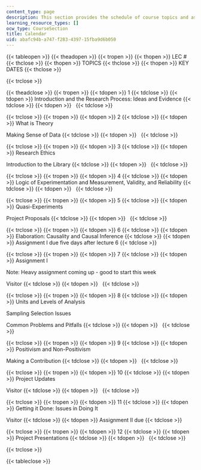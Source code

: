 ```yaml
---
content_type: page
description: This section provides the schedule of course topics and assignments.
learning_resource_types: []
ocw_type: CourseSection
title: Calendar
uid: abafc94b-a747-f283-4397-15fba9d6b050
---
```


{{< tableopen >}}
{{< theadopen >}}
{{< tropen >}}
{{< thopen >}}
LEC #
{{< thclose >}}
{{< thopen >}}
TOPICS
{{< thclose >}}
{{< thopen >}}
KEY DATES
{{< thclose >}}

{{< trclose >}}

{{< theadclose >}}
{{< tropen >}}
{{< tdopen >}}
1
{{< tdclose >}}
{{< tdopen >}}
Introduction and the Research Process: Ideas and Evidence
{{< tdclose >}}
{{< tdopen >}}
 
{{< tdclose >}}

{{< trclose >}}
{{< tropen >}}
{{< tdopen >}}
2
{{< tdclose >}}
{{< tdopen >}}
What is Theory  
  
Making Sense of Data
{{< tdclose >}}
{{< tdopen >}}
 
{{< tdclose >}}

{{< trclose >}}
{{< tropen >}}
{{< tdopen >}}
3
{{< tdclose >}}
{{< tdopen >}}
Research Ethics  
  
Introduction to the Library
{{< tdclose >}}
{{< tdopen >}}
 
{{< tdclose >}}

{{< trclose >}}
{{< tropen >}}
{{< tdopen >}}
4
{{< tdclose >}}
{{< tdopen >}}
Logic of Experimentation and Measurement, Validity, and Reliability
{{< tdclose >}}
{{< tdopen >}}
 
{{< tdclose >}}

{{< trclose >}}
{{< tropen >}}
{{< tdopen >}}
5
{{< tdclose >}}
{{< tdopen >}}
Quasi-Experiments  
  
Project Proposals
{{< tdclose >}}
{{< tdopen >}}
 
{{< tdclose >}}

{{< trclose >}}
{{< tropen >}}
{{< tdopen >}}
6
{{< tdclose >}}
{{< tdopen >}}
Elaboration: Causality and Causal Inference
{{< tdclose >}}
{{< tdopen >}}
Assignment I due five days after lecture 6
{{< tdclose >}}

{{< trclose >}}
{{< tropen >}}
{{< tdopen >}}
7
{{< tdclose >}}
{{< tdopen >}}
Assignment I  
  
Note: Heavy assignment coming up - good to start this week  
  
Visitor
{{< tdclose >}}
{{< tdopen >}}
 
{{< tdclose >}}

{{< trclose >}}
{{< tropen >}}
{{< tdopen >}}
8
{{< tdclose >}}
{{< tdopen >}}
Units and Levels of Analysis  
  
Sampling Selection Issues  
  
Common Problems and Pitfalls
{{< tdclose >}}
{{< tdopen >}}
 
{{< tdclose >}}

{{< trclose >}}
{{< tropen >}}
{{< tdopen >}}
9
{{< tdclose >}}
{{< tdopen >}}
Positivism and Non-Positivism  
  
Making a Contribution
{{< tdclose >}}
{{< tdopen >}}
 
{{< tdclose >}}

{{< trclose >}}
{{< tropen >}}
{{< tdopen >}}
10
{{< tdclose >}}
{{< tdopen >}}
Project Updates  
  
Visitor
{{< tdclose >}}
{{< tdopen >}}
 
{{< tdclose >}}

{{< trclose >}}
{{< tropen >}}
{{< tdopen >}}
11
{{< tdclose >}}
{{< tdopen >}}
Getting it Done: Issues in Doing It  
  
Visitor
{{< tdclose >}}
{{< tdopen >}}
Assignment II due
{{< tdclose >}}

{{< trclose >}}
{{< tropen >}}
{{< tdopen >}}
12
{{< tdclose >}}
{{< tdopen >}}
Project Presentations
{{< tdclose >}}
{{< tdopen >}}
 
{{< tdclose >}}

{{< trclose >}}

{{< tableclose >}}
